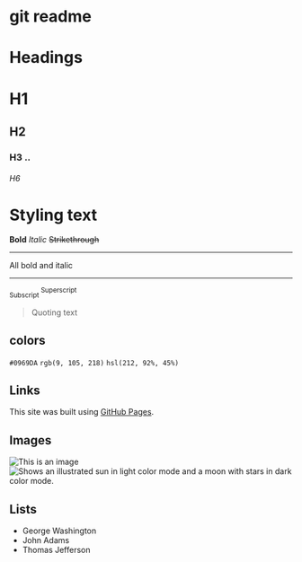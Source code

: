  # git readme 
# Headings
# H1
## H2
### H3 ..
###### H6
# Styling text
**Bold**
*Italic*
~~Strikethrough~~
***
All bold and italic
***
<sub> Subscript </sub>
<sup> Superscript </sup>

> Quoting text

## colors
`#0969DA`
`rgb(9, 105, 218)`
`hsl(212, 92%, 45%)` 
## Links
This site was built using [GitHub Pages](https://pages.github.com/).
## Images
![This is an image](https://myoctocat.com/assets/images/base-octocat.svg)
<picture>
  <source media="(prefers-color-scheme: dark)" srcset="https://user-images.githubusercontent.com/25423296/163456776-7f95b81a-f1ed-45f7-b7ab-8fa810d529fa.png">
  <source media="(prefers-color-scheme: light)" srcset="https://user-images.githubusercontent.com/25423296/163456779-a8556205-d0a5-45e2-ac17-42d089e3c3f8.png">
  <img alt="Shows an illustrated sun in light color mode and a moon with stars in dark color mode." src="https://user-images.githubusercontent.com/25423296/163456779-a8556205-d0a5-45e2-ac17-42d089e3c3f8.png">
</picture>
## Lists
- George Washington
- John Adams
- Thomas Jefferson
